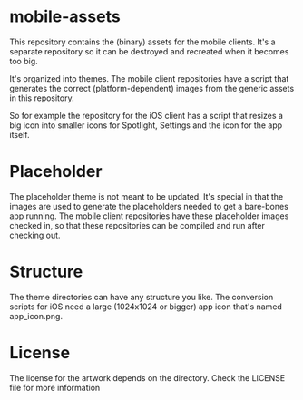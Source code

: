 mobile-assets
=============

This repository contains the (binary) assets for the mobile clients. It's a
separate repository so it can be destroyed and recreated when it becomes too
big.

It's organized into themes. The mobile client repositories have a script that
generates the correct (platform-dependent) images from the generic assets in
this repository.

So for example the repository for the iOS client has a script that resizes a
big icon into smaller icons for Spotlight, Settings and the icon for the app
itself.

# Placeholder

The placeholder theme is not meant to be updated. It's special in that the
images are used to generate the placeholders needed to get a bare-bones app
running. The mobile client repositories have these placeholder images checked
in, so that these repositories can be compiled and run after checking out.

# Structure

The theme directories can have any structure you like. The conversion scripts
for iOS need a large (1024x1024 or bigger) app icon that's named app_icon.png.

# License

The license for the artwork depends on the directory. Check the LICENSE file
for more information
